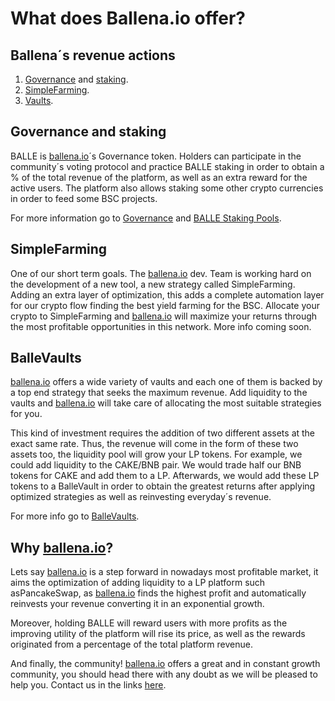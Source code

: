 # What does Ballena.io offer?

## Ballena´s revenue actions

1. [Governance](governance.md) and [staking](products/balle-staking-pool.md).
2. [SimpleFarming](products/simplefarming.md).
3. [Vaults](products/ballevaults-pancake-swap.md).

## Governance and staking

BALLE is [ballena.io](https://ballena.io/)´s Governance token. Holders can participate in the community´s voting protocol and practice BALLE staking in order to obtain a % of the total revenue of the platform, as well as an extra reward for the active users. The platform also allows staking some other crypto currencies in order to feed some BSC projects.

For more information go to [Governance](governance.md) and [BALLE Staking Pools](products/balle-staking-pool.md).



## SimpleFarming

One of our short term goals. The [ballena.io](https://ballena.io/) dev. Team is working hard on the development of a new tool, a new strategy called SimpleFarming. Adding an extra layer of optimization, this adds a complete automation layer for our crypto flow finding the best yield farming for the BSC. Allocate your crypto to SimpleFarming and [ballena.io](https://ballena.io/) will maximize your returns through the most profitable opportunities in this network. More info coming soon.



## BalleVaults

[ballena.io](https://ballena.io/) offers a wide variety of vaults and each one of them is backed by a top end strategy that seeks the maximum revenue. Add liquidity to the vaults and [ballena.io](https://ballena.io/) will take care of allocating the most suitable strategies for you.

This kind of investment requires the addition of two different assets at the exact same rate. Thus, the revenue will come in the form of these two assets too, the liquidity pool will grow your LP tokens. For example, we could add liquidity to the CAKE/BNB pair. We would trade half our BNB tokens for CAKE and add them to a LP. Afterwards, we would add these LP tokens to a BalleVault in order to obtain the greatest returns after applying optimized strategies as well as reinvesting everyday´s revenue.

For more info go to [BalleVaults](products/ballevaults-pancake-swap.md).



## Why [ballena.io](https://ballena.io/)?

Lets say [ballena.io](https://ballena.io/) is a step forward in nowadays most profitable market, it aims the optimization of adding liquidity to a LP platform such asPancakeSwap, as [ballena.io](https://ballena.io/) finds the highest profit and automatically reinvests your revenue converting it in an exponential growth.

Moreover, holding BALLE will reward users with more profits as the improving utility of the platform will rise its price, as well as the rewards originated from a percentage of the total platform revenue.

And finally, the community! [ballena.io](https://ballena.io/) offers a great and in constant growth community, you should head there with any doubt as we will be pleased to help you. Contact us in the links [here](./#community).





